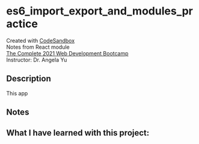 # es6_import_export_and_modules_practice
Created with [CodeSandbox](https://codesandbox.io/)      
Notes from React module    
[The Complete 2021 Web Development Bootcamp](https://www.udemy.com/course/the-complete-web-development-bootcamp/)  
Instructor: Dr. Angela Yu      

## Description
This app
## Notes


## What I have learned with this project:      
